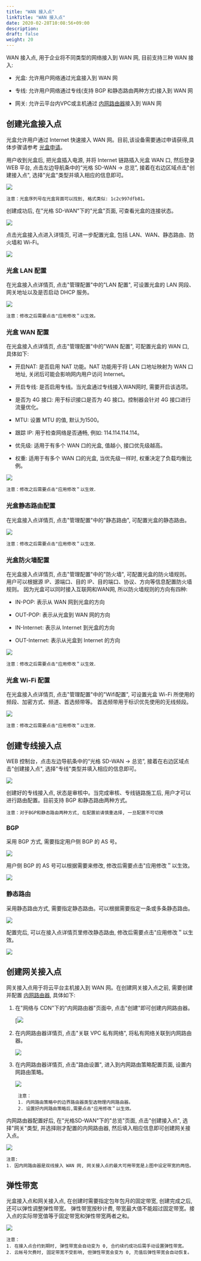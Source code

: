 ```yaml
---
title: "WAN 接入点"
linkTitle: "WAN 接入点"
date: 2020-02-28T10:08:56+09:00
description:
draft: false
weight: 20
---
```



WAN 接入点, 用于企业将不同类型的网络接入到 WAN 网, 目前支持三种 WAN 接入: 

* 光盒: 允许用户网络通过光盒接入到 WAN 网

* 专线: 允许用户网络通过专线(支持 BGP 和静态路由两种方式)接入到 WAN 网

* 网关: 允许云平台内VPC或主机通过 [内网路由器](https://docs.qingcloud.com/product/network/intranet_router.html)接入到 WAN 网

## 创建光盒接入点

光盒允许用户通过 Internet 快速接入 WAN 网。目前,该设备需要通过申请获得,具体步骤请参考 [光盒申请](../base)。

用户收到光盒后, 把光盒插入电源, 并将 Internet 链路插入光盒 WAN 口, 然后登录 WEB 平台, 
点击左边导航条中的“光格 SD-WAN -> 总览”, 接着在右边区域点击"创建接入点", 选择"光盒"类型并填入相应的信息即可。

![](../_images/create_wan_cpe.png)

    注意：光盒序列号在光盒背面可以找到, 格式类似: 1c2c997dfb81。

创建成功后, 在"光格 SD-WAN"下的"光盒"页面, 可查看光盒的连接状态。

![](../_images/cpe_connection_status.png)

点击光盒接入点进入详情页, 可进一步配置光盒, 包括 LAN、WAN、静态路由、防火墙和 Wi-Fi。

![](../_images/describe_wan_cpe.png)

### 光盒 LAN 配置

在光盒接入点详情页, 点击"管理配置"中的"LAN 配置", 可设置光盒的 LAN 网段、网关地址以及是否启动 DHCP 服务。

![](../_images/lan_config.png)

    注意：修改之后需要点击"应用修改＂以生效。

### 光盒 WAN 配置

在光盒接入点详情页, 点击"管理配置"中的"WAN 配置", 可配置光盒的 WAN 口, 具体如下:

* 开启NAT: 是否启用 NAT 功能。NAT 功能用于将 LAN 口地址映射为 WAN 口地址, 关闭后可能会影响网内用户访问 Internet。

* 开启专线: 是否启用专线。当光盒通过专线接入WAN网时, 需要开启该选项。

* 是否为 4G 接口: 用于标识接口是否为 4G 接口。控制器会针对 4G 接口进行流量优化。

* MTU: 设置 MTU 的值, 默认为1500。

* 跟踪 IP: 用于检查网络是否通畅, 例如: 114.114.114.114。

* 优先级: 适用于有多个 WAN 口的光盒, 值越小, 接口优先级越高。

* 权重: 适用于有多个 WAN 口的光盒, 当优先级一样时, 权重决定了负载均衡比例。

![](../_images/wan_config.png)

    注意：修改之后需要点击"应用修改＂以生效．

### 光盒静态路由配置

在光盒接入点详情页, 点击"管理配置"中的"静态路由", 可配置光盒的静态路由。

![](../_images/describe_wan_cpe_route.png)

    注意：修改之后需要点击"应用修改＂以生效．

### 光盒防火墙配置

在光盒接入点详情页, 点击"管理配置"中的"防火墙", 可配置光盒的防火墙规则。
用户可以根据源 IP、源端口、目的 IP、目的端口、协议、方向等信息配置防火墙规则。
因为光盒可以同时接入互联网和WAN网, 所以防火墙规则的方向有四种:

* IN-POP: 表示从 WAN 网到光盒的方向

* OUT-POP: 表示从光盒到 WAN 网的方向

* IN-Internet: 表示从 Internet 到光盒的方向

* OUT-Internet: 表示从光盒到 Internet 的方向

![](../_images/describe_wan_cpe_firewall.png)

    注意：修改之后需要点击"应用修改＂以生效．

### 光盒 Wi-Fi 配置

在光盒接入点详情页, 点击"管理配置"中的"Wifi配置", 可设置光盒 Wi-Fi 所使用的频段、加密方式、频道、首选频带等。
首选频带用于标识优先使用的无线频段。

![](../_images/describe_wan_cpe_wifi.png)

    注意：修改之后需要点击"应用修改＂以生效．

## 创建专线接入点

WEB 控制台，点击左边导航条中的“光格 SD-WAN -> 总览”, 接着在右边区域点击"创建接入点", 选择"专线"类型并填入相应的信息即可。

![](../_images/create_wan_line.png)

创建好的专线接入点, 状态是审核中。当完成审核、专线链路施工后, 用户才可以进行路由配置。目前支持 BGP 和静态路由两种方式。

    注意：对于BGP和静态路由两种方式, 在配置前请慎重选择, 一旦配置不可切换

### BGP

采用 BGP 方式, 需要指定用户侧 BGP 的 AS 号。

![](../_images/config_wan_line_bgp.png)

用户侧 BGP 的 AS 号可以根据需要来修改, 修改后需要点击"应用修改＂以生效。

![](../_images/describe_wan_line_bgp.png)

### 静态路由

采用静态路由方式, 需要指定静态路由。可以根据需要指定一条或多条静态路由。

![](../_images/config_wan_line_route.png)

配置完后, 可以在接入点详情页里修改静态路由, 修改后需要点击"应用修改＂以生效。

![](../_images/describe_wan_line_route.png)

## 创建网关接入点

网关接入点用于将云平台主机接入到 WAN 网。在创建网关接入点之前, 需要创建并配置 [内网路由器](../network/intranet_router.html), 具体如下:

1. 在"网络与 CDN"下的"内网路由器"页面中, 点击"创建"即可创建内网路由器。

    [![](../network/_images/intranet_router.png)

2. 在内网路由器详情页, 点击"关联 VPC 私有网络", 将私有网络关联到内网路由器。

    ![](../_images/intranet_router_vxnet2.png)

3. 在内网路由器详情页, 点击"路由设置", 进入到内网路由策略配置页面, 设置内网路由策略。

    ![](../_images/intranet_router_detail_rule.png)


        注意：
        1. 内网路由策略中的边界路由器类型选物理内网路由器。
        2. 设置好内网路由策略后,需要点击"应用修改＂以生效。

内网路由器配置好后, 在"光格SD-WAN"下的"总览"页面, 点击"创建接入点", 选择"网关"类型, 
并选择刚才配置的内网路由器, 然后填入相应信息即可创建网关接入点。

![](../_images/create_vpc_wan_access.png)

    注意: 
    1. 因内网路由器是双线接入 WAN 网, 网关接入点的最大可用带宽是上图中设定带宽的两倍。

## 弹性带宽

光盒接入点和网关接入点, 在创建时需要指定包年包月的固定带宽, 创建完成之后, 还可以弹性调整弹性带宽。
弹性带宽按秒计费, 带宽最大值不能超过固定带宽。接入点的实际带宽值等于固定带宽和弹性带宽两者之和。

![](../_images/elastic.png)

    注意：
    1. 在接入点合约到期时, 弹性带宽会自动变为 0, 合约续约成功后需手动设置弹性带宽。
    2. 云帐号欠费时, 固定带宽不受影响, 但弹性带宽会变为 0, 充值后弹性带宽会自动恢复。

